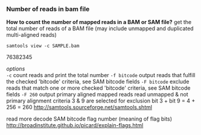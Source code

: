 ### Number of reads in bam file
__How to count the number of mapped reads in a BAM or SAM file?__
get the total number of reads of a BAM file (may include unmapped and duplicated multi-aligned reads)

```
samtools view -c SAMPLE.bam
```
  76382345

_options_<br>
  ```-c```  count reads and print the total number
  ```-f bitcode```  output reads that fulfill the checked 'bitcode' criteria, see SAM bitcode fields
  ```-F bitcode```  exclude reads that match one or more checked 'bitcode' criteria, see SAM bitcode fields
  ```-F 260```  output primary aligned mapped reads
                       read unmapped & not primary alignment criteria 3 & 9 are selected for exclusion
                       bit 3 + bit 9 = 4 + 256 = 260
http://samtools.sourceforge.net/samtools.shtml

read more
decode SAM bitcode flag number (meaning of flag bits)
http://broadinstitute.github.io/picard/explain-flags.html
